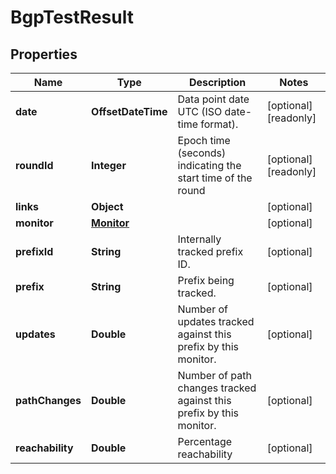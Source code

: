 

# BgpTestResult


## Properties

| Name | Type | Description | Notes |
|------------ | ------------- | ------------- | -------------|
|**date** | **OffsetDateTime** | Data point date UTC (ISO date-time format). |  [optional] [readonly] |
|**roundId** | **Integer** | Epoch time (seconds) indicating the start time of the round |  [optional] [readonly] |
|**links** | **Object** |  |  [optional] |
|**monitor** | [**Monitor**](Monitor.md) |  |  [optional] |
|**prefixId** | **String** | Internally tracked prefix ID. |  [optional] |
|**prefix** | **String** | Prefix being tracked. |  [optional] |
|**updates** | **Double** | Number of updates tracked against this prefix by this monitor. |  [optional] |
|**pathChanges** | **Double** | Number of path changes tracked against this prefix by this monitor. |  [optional] |
|**reachability** | **Double** | Percentage reachability |  [optional] |



